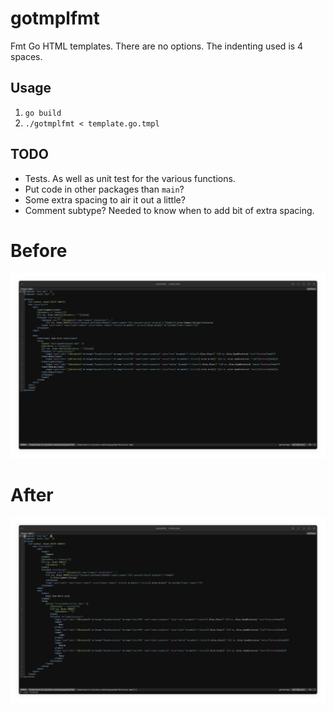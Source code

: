 # gotmplfmt

Fmt Go HTML templates. There are no options. The indenting used is 4 spaces.

## Usage

1. `go build`
2. `./gotmplfmt < template.go.tmpl`

## TODO

* Tests. As well as unit test for the various functions.
* Put code in other packages than `main`?
* Some extra spacing to air it out a little?
* Comment subtype? Needed to know when to add bit of extra spacing.

# Before

![Before fmt](Before.png)

# After

![After fmt](After.png)
